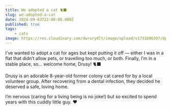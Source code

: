 ```yaml
---
title: We adopted a cat 🐈‍⬛
slug: we-adopted-a-cat
date: 2024-09-03T22:00:00.000Z
published: true
tags:
    - cats
image: https://res.cloudinary.com/dwrurydlt/image/upload/v1731696397/Updates/Drusi_rs8d4a.webp
---
```


I've wanted to adopt a cat for ages but kept putting it off — either I was in a flat that didn’t allow pets, or travelling too much, or both. Finally, I’m in a stable place, so... welcome home, Drusy! 🐈‍⬛

Drusy is an adorable 8-year-old former colony cat cared for by a local volunteer group. After recovering from a dental infection, they decided he deserved a safe, loving home.

I’m nervous (caring for a living being is no joke!) but so excited to spend years with this cuddly little guy. ❤️
